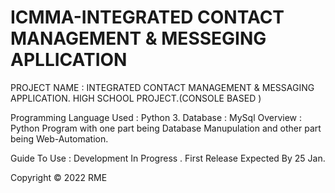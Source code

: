 # ICMMA-INTEGRATED CONTACT MANAGEMENT & MESSEGING APLLICATION
PROJECT NAME : INTEGRATED CONTACT MANAGEMENT & MESSAGING APPLICATION.
HIGH SCHOOL PROJECT.(CONSOLE BASED )

Programming Language Used : Python 3.
Database : MySql
Overview : Python Program with one part being Database Manupulation and other part being Web-Automation.


Guide To Use :
Development In Progress .
First Release Expected By 25 Jan.


Copyright ©  2022 RME

